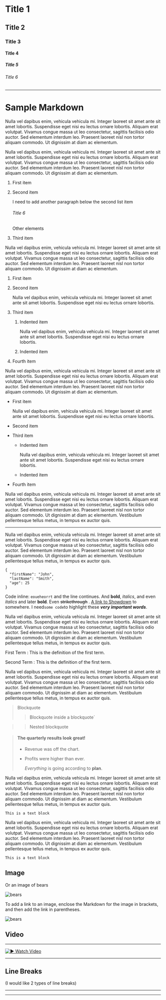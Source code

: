 # Title 1

## Title 2

### Title 3

#### Title 4

##### Title 5

###### Title 6

---

# Sample Markdown

Nulla vel dapibus enim, vehicula vehicula mi. Integer laoreet sit amet ante sit amet lobortis. Suspendisse eget nisi eu lectus ornare lobortis. Aliquam erat volutpat. Vivamus congue massa ut leo consectetur, sagittis facilisis odio auctor. Sed elementum interdum leo. Praesent laoreet nisl non tortor aliquam commodo. Ut dignissim at diam ac elementum.

Nulla vel dapibus enim, vehicula vehicula mi. Integer laoreet sit amet ante sit amet lobortis. Suspendisse eget nisi eu lectus ornare lobortis. Aliquam erat volutpat. Vivamus congue massa ut leo consectetur, sagittis facilisis odio auctor. Sed elementum interdum leo. Praesent laoreet nisl non tortor aliquam commodo. Ut dignissim at diam ac elementum.

1. First item
2. Second item

   I need to add another paragraph below the second list item

   ###### Title 6

   Other elements

3. Third item

Nulla vel dapibus enim, vehicula vehicula mi. Integer laoreet sit amet ante sit amet lobortis. Suspendisse eget nisi eu lectus ornare lobortis. Aliquam erat volutpat. Vivamus congue massa ut leo consectetur, sagittis facilisis odio auctor. Sed elementum interdum leo. Praesent laoreet nisl non tortor aliquam commodo. Ut dignissim at diam ac elementum.

1. First item
2. Second item

   Nulla vel dapibus enim, vehicula vehicula mi. Integer laoreet sit amet ante sit amet lobortis. Suspendisse eget nisi eu lectus ornare lobortis.

3. Third item

   1. Indented item

      Nulla vel dapibus enim, vehicula vehicula mi. Integer laoreet sit amet ante sit amet lobortis. Suspendisse eget nisi eu lectus ornare lobortis.

   2. Indented item

4. Fourth item

Nulla vel dapibus enim, vehicula vehicula mi. Integer laoreet sit amet ante sit amet lobortis. Suspendisse eget nisi eu lectus ornare lobortis. Aliquam erat volutpat. Vivamus congue massa ut leo consectetur, sagittis facilisis odio auctor. Sed elementum interdum leo. Praesent laoreet nisl non tortor aliquam commodo. Ut dignissim at diam ac elementum.

- First item

  Nulla vel dapibus enim, vehicula vehicula mi. Integer laoreet sit amet ante sit amet lobortis. Suspendisse eget nisi eu lectus ornare lobortis.

- Second item

- Third item

  - Indented item

    Nulla vel dapibus enim, vehicula vehicula mi. Integer laoreet sit amet ante sit amet lobortis. Suspendisse eget nisi eu lectus ornare lobortis.

  - Indented item

- Fourth item

Nulla vel dapibus enim, vehicula vehicula mi. Integer laoreet sit amet ante sit amet lobortis. Suspendisse eget nisi eu lectus ornare lobortis. Aliquam erat volutpat. Vivamus congue massa ut leo consectetur, sagittis facilisis odio auctor. Sed elementum interdum leo. Praesent laoreet nisl non tortor aliquam commodo. Ut dignissim at diam ac elementum. Vestibulum pellentesque tellus metus, in tempus ex auctor quis.

---

Nulla vel dapibus enim, vehicula vehicula mi. Integer laoreet sit amet ante sit amet lobortis. Suspendisse eget nisi eu lectus ornare lobortis. Aliquam erat volutpat. Vivamus congue massa ut leo consectetur, sagittis facilisis odio auctor. Sed elementum interdum leo. Praesent laoreet nisl non tortor aliquam commodo. Ut dignissim at diam ac elementum. Vestibulum pellentesque tellus metus, in tempus ex auctor quis.

```
{
  "firstName": "John",
  "lastName": "Smith",
  "age": 25
}
```

Code inline: `eoueheorrt` and the line continues. And **bold**, _italics_, and even _italics_ and later **bold**. Even ~~strikethrough~~ .
[A link to Showdown](https://showdownjs.com/) to somewhere. I need`some code`to highlight these **_very important words_**.

Nulla vel dapibus enim, vehicula vehicula mi. Integer laoreet sit amet ante sit amet lobortis. Suspendisse eget nisi eu lectus ornare lobortis. Aliquam erat volutpat. Vivamus congue massa ut leo consectetur, sagittis facilisis odio auctor. Sed elementum interdum leo. Praesent laoreet nisl non tortor aliquam commodo. Ut dignissim at diam ac elementum. Vestibulum pellentesque tellus metus, in tempus ex auctor quis.

First Term
: This is the definition of the first term.

Second Term
: This is the definition of the first term.

Nulla vel dapibus enim, vehicula vehicula mi. Integer laoreet sit amet ante sit amet lobortis. Suspendisse eget nisi eu lectus ornare lobortis. Aliquam erat volutpat. Vivamus congue massa ut leo consectetur, sagittis facilisis odio auctor. Sed elementum interdum leo. Praesent laoreet nisl non tortor aliquam commodo. Ut dignissim at diam ac elementum. Vestibulum pellentesque tellus metus, in tempus ex auctor quis.

> Blockquote
>
> > Blockquote inside a blockquote`

> > Nested blockquote

> #### The quarterly results look great!
>
> - Revenue was off the chart.
> - Profits were higher than ever.
>
>   _Everything_ is going according to **plan**.

Nulla vel dapibus enim, vehicula vehicula mi. Integer laoreet sit amet ante sit amet lobortis. Suspendisse eget nisi eu lectus ornare lobortis. Aliquam erat volutpat. Vivamus congue massa ut leo consectetur, sagittis facilisis odio auctor. Sed elementum interdum leo. Praesent laoreet nisl non tortor aliquam commodo. Ut dignissim at diam ac elementum. Vestibulum pellentesque tellus metus, in tempus ex auctor quis.

    This is a text block

Nulla vel dapibus enim, vehicula vehicula mi. Integer laoreet sit amet ante sit amet lobortis. Suspendisse eget nisi eu lectus ornare lobortis. Aliquam erat volutpat. Vivamus congue massa ut leo consectetur, sagittis facilisis odio auctor. Sed elementum interdum leo. Praesent laoreet nisl non tortor aliquam commodo. Ut dignissim at diam ac elementum. Vestibulum pellentesque tellus metus, in tempus ex auctor quis.

    This is a text block

## Image

Or an image of bears

![bears](http://placebear.com/200/200)

To add a link to an image, enclose the Markdown for the image in brackets, and then add the link in parentheses.

![bears](http://placebear.com/200/200)

## Video

---

[![▶️ Watch Video](https://img.youtube.com/vi/gyMwXuJrbJQ/maxresdefault.jpg)](https://www.youtube.com/watch?v=gyMwXuJrbJQ)

---

## Line Breaks

(I would like 2 types of line breaks)

---

---
